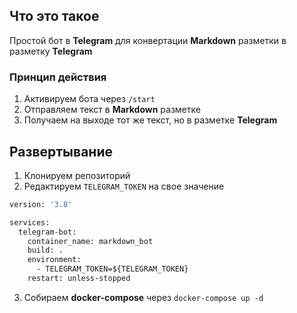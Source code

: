 ## Что это такое

Простой бот в **Telegram** для конвертации **Markdown** разметки в разметку **Telegram**

### Принцип действия

1. Активируем бота через ```/start```
2. Отправляем текст в **Markdown** разметке
3. Получаем на выходе тот же текст, но в разметке **Telegram**


## Развертывание

1. Клонируем репозиторий
2. Редактируем ``TELEGRAM_TOKEN`` на свое значение
```dockerfile
version: '3.8'

services:
  telegram-bot:
    container_name: markdown_bot
    build: .
    environment:
      - TELEGRAM_TOKEN=${TELEGRAM_TOKEN}
    restart: unless-stopped   
```
3. Собираем **docker-compose** через ``docker-compose up -d``